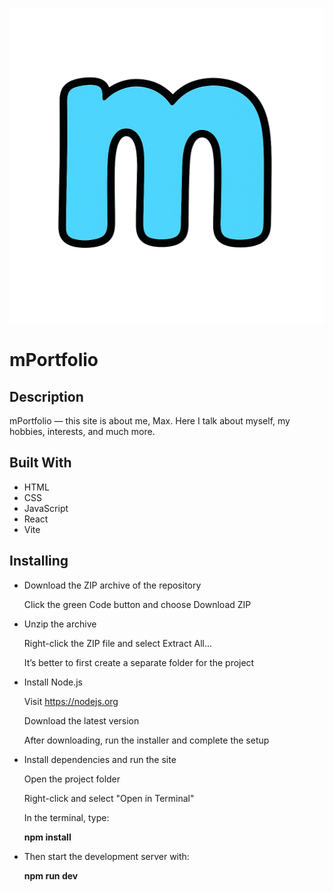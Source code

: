 ![Logo](./src/Assets/logo.png/)

# mPortfolio

## Description

mPortfolio — this site is about me, Max. Here I talk about myself, my hobbies, interests, and much more.

## Built With

* HTML  
* CSS  
* JavaScript  
* React  
* Vite

## Installing

* Download the ZIP archive of the repository

    Click the green Code button and choose Download ZIP

* Unzip the archive

    Right-click the ZIP file and select Extract All...

    It’s better to first create a separate folder for the project

* Install Node.js

    Visit https://nodejs.org

    Download the latest version

    After downloading, run the installer and complete the setup

* Install dependencies and run the site

    Open the project folder

    Right-click and select "Open in Terminal"

    In the terminal, type:

    **npm install**

* Then start the development server with:

    **npm run dev**

